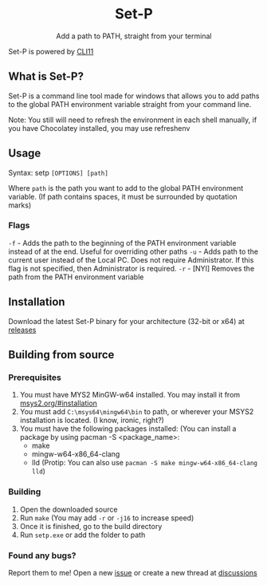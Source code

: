 <h1 align="center">Set-P</h1>
<p align="center">Add a path to PATH, straight from your terminal</h3>

Set-P is powered by [CLI11](https://github.com/CLIUtils/CLI11)

## What is Set-P?
Set-P is a command line tool made for windows that allows you to add paths to the global PATH environment variable straight from your command line.

Note: You still will need to refresh the environment in each shell manually, if you have Chocolatey installed, you may use refreshenv

## Usage
Syntax: setp `[OPTIONS] [path]`

Where `path` is the path you want to add to the global PATH environment variable. (If path contains spaces, it must be surrounded by quotation marks)

### Flags
`-f` - Adds the path to the beginning of the PATH environment variable instead of at the end. Useful for overriding other paths
`-u` - Adds path to the current user instead of the Local PC. Does not require Administrator. If this flag is not specified, then Administrator is required.
`-r` - [NYI] Removes the path from the PATH environment variable

## Installation
Download the latest Set-P binary for your architecture (32-bit or x64) at [releases](https://github.com/m-doescode/set-p/releases)

## Building from source

### Prerequisites
1. You must have MYS2 MinGW-w64 installed. You may install it from [msys2.org/#installation](https://www.msys2.org/#installation)
2. You must add `C:\msys64\mingw64\bin` to path, or wherever your MSYS2 installation is located. (I know, ironic, right?)
3. You must have the following packages installed: (You can install a package by using pacman -S <package_name>:
	- make
	- mingw-w64-x86_64-clang
	- lld
(Protip: You can also use `pacman -S make mingw-w64-x86_64-clang lld`)

### Building
1. Open the downloaded source
2. Run `make` (You may add `-r` or `-j16` to increase speed)
3. Once it is finished, go to the build directory
4. Run `setp.exe` or add the folder to path

### Found any bugs?
Report them to me! Open a new [issue](https://github.com/m-doescode/set-p/issues) or create a new thread at [discussions](https://github.com/m-doescode/set-p/discussions)
